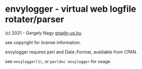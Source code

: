 # envylogger - virtual web logfile rotater/parser

(c) 2021 - Gergely Nagy <gna@r-us.hu>

see copyright for license information.

envylogger requires perl and Date::Format, availiable from CPAN.

see `envylogger(1)`, or `perldoc envylogger` for usage.

